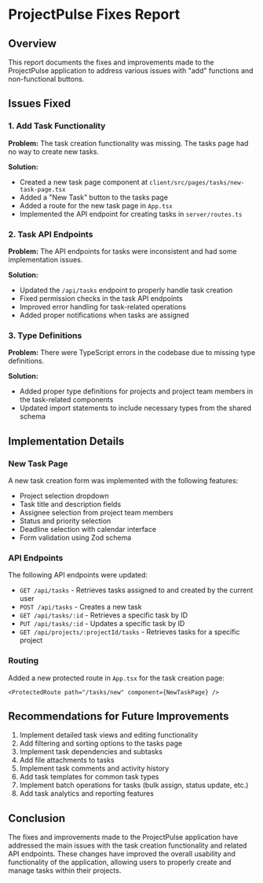 # ProjectPulse Fixes Report

## Overview

This report documents the fixes and improvements made to the ProjectPulse application to address various issues with "add" functions and non-functional buttons.

## Issues Fixed

### 1. Add Task Functionality

**Problem:** The task creation functionality was missing. The tasks page had no way to create new tasks.

**Solution:**
- Created a new task page component at `client/src/pages/tasks/new-task-page.tsx`
- Added a "New Task" button to the tasks page
- Added a route for the new task page in `App.tsx`
- Implemented the API endpoint for creating tasks in `server/routes.ts`

### 2. Task API Endpoints

**Problem:** The API endpoints for tasks were inconsistent and had some implementation issues.

**Solution:**
- Updated the `/api/tasks` endpoint to properly handle task creation
- Fixed permission checks in the task API endpoints
- Improved error handling for task-related operations
- Added proper notifications when tasks are assigned

### 3. Type Definitions

**Problem:** There were TypeScript errors in the codebase due to missing type definitions.

**Solution:**
- Added proper type definitions for projects and project team members in the task-related components
- Updated import statements to include necessary types from the shared schema

## Implementation Details

### New Task Page

A new task creation form was implemented with the following features:
- Project selection dropdown
- Task title and description fields
- Assignee selection from project team members
- Status and priority selection
- Deadline selection with calendar interface
- Form validation using Zod schema

### API Endpoints

The following API endpoints were updated:
- `GET /api/tasks` - Retrieves tasks assigned to and created by the current user
- `POST /api/tasks` - Creates a new task
- `GET /api/tasks/:id` - Retrieves a specific task by ID
- `PUT /api/tasks/:id` - Updates a specific task by ID
- `GET /api/projects/:projectId/tasks` - Retrieves tasks for a specific project

### Routing

Added a new protected route in `App.tsx` for the task creation page:
```tsx
<ProtectedRoute path="/tasks/new" component={NewTaskPage} />
```

## Recommendations for Future Improvements

1. Implement detailed task views and editing functionality
2. Add filtering and sorting options to the tasks page
3. Implement task dependencies and subtasks
4. Add file attachments to tasks
5. Implement task comments and activity history
6. Add task templates for common task types
7. Implement batch operations for tasks (bulk assign, status update, etc.)
8. Add task analytics and reporting features

## Conclusion

The fixes and improvements made to the ProjectPulse application have addressed the main issues with the task creation functionality and related API endpoints. These changes have improved the overall usability and functionality of the application, allowing users to properly create and manage tasks within their projects. 